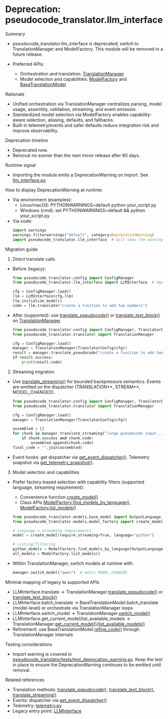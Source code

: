 # Deprecation: pseudocode_translator.llm_interface

Summary

- pseudocode_translator.llm_interface is deprecated; switch to TranslationManager and ModelFactory. This module will be removed in a future release.

- Preferred APIs:
  - Orchestration and translation: [TranslationManager](../pseudocode_translator/translator.py)
  - Model selection and capabilities: [ModelFactory](../pseudocode_translator/models/model_factory.py) and [BaseTranslationModel](../pseudocode_translator/models/base_model.py)

Rationale

- Unified orchestration via TranslationManager centralizes parsing, model usage, assembly, validation, streaming, and event emission.
- Standardized model selection via ModelFactory enables capability-aware selection, aliasing, defaults, and fallbacks.
- Built-in telemetry/events and safer defaults reduce integration risk and improve observability.

Deprecation timeline

- Deprecated now.
- Removal no sooner than the next minor release after 60 days.

Runtime signal

- Importing the module emits a DeprecationWarning on import. See [llm_interface.py](../pseudocode_translator/llm_interface.py).

How to display DeprecationWarning at runtime:

- Via environment (examples):
  - Linux/macOS: PYTHONWARNINGS=default python your_script.py
  - Windows (cmd): set PYTHONWARNINGS=default && python your_script.py
- Via code:
  ```python
  import warnings
  warnings.filterwarnings("default", category=DeprecationWarning)
  import pseudocode_translator.llm_interface  # will show the warning
  ```

Migration guide

1. Direct translate calls

- Before (legacy):

  ```python
  from pseudocode_translator.config import ConfigManager
  from pseudocode_translator.llm_interface import LLMInterface  # deprecated

  cfg = ConfigManager.load()
  llm = LLMInterface(cfg.llm)
  llm.initialize_model()
  code = llm.translate("create a function to add two numbers")
  ```

- After (supported): use [translate_pseudocode()](../pseudocode_translator/translator.py:165) or [translate_text_block()](../pseudocode_translator/translator.py:1029) on [TranslationManager](../pseudocode_translator/translator.py)

  ```python
  from pseudocode_translator.config import ConfigManager, TranslatorConfig
  from pseudocode_translator.translator import TranslationManager

  cfg = ConfigManager.load()
  manager = TranslationManager(TranslatorConfig(cfg))
  result = manager.translate_pseudocode("create a function to add two numbers")
  if result.success:
      print(result.code)
  ```

2. Streaming migration

- Use [translate_streaming()](../pseudocode_translator/translator.py:1075) for bounded backpressure semantics. Events are emitted on the dispatcher (TRANSLATION*\*, STREAM*\*, MODEL_CHANGED).

  ```python
  from pseudocode_translator.config import ConfigManager, TranslatorConfig
  from pseudocode_translator.translator import TranslationManager

  cfg = ConfigManager.load()
  manager = TranslationManager(TranslatorConfig(cfg))

  assembled = []
  for chunk in manager.translate_streaming("large pseudocode input...", chunk_size=4096):
      if chunk.success and chunk.code:
          assembled.append(chunk.code)
  final_code = "".join(assembled)
  ```

- Event hooks: get dispatcher via [get_event_dispatcher()](../pseudocode_translator/translator.py:970). Telemetry snapshot via [get_telemetry_snapshot()](../pseudocode_translator/translator.py:1008).

3. Model selection and capabilities

- Prefer factory-based selection with capability filters (supported language, streaming requirement):

  - Convenience function [create_model()](../pseudocode_translator/models/model_factory.py:616)
  - Class APIs [ModelFactory.find_models_by_language()](../pseudocode_translator/models/model_factory.py:317), [ModelFactory.list_models()](../pseudocode_translator/models/model_factory.py:262)

  ```python
  from pseudocode_translator.models.base_model import OutputLanguage
  from pseudocode_translator.models.model_factory import create_model, ModelFactory

  # Language + streaming requirements
  model = create_model(require_streaming=True, language="python")

  # Listing/filtering
  python_models = ModelFactory.find_models_by_language(OutputLanguage.PYTHON)
  all_models = ModelFactory.list_models()
  ```

- Within TranslationManager, switch models at runtime with:
  ```python
  manager.switch_model("qwen")  # emits MODEL_CHANGED
  ```

Minimal mapping of legacy to supported APIs

- LLMInterface.translate → TranslationManager.[translate_pseudocode()](../pseudocode_translator/translator.py:165) or [translate_text_block()](../pseudocode_translator/translator.py:1029)
- LLMInterface.batch_translate → BaseTranslationModel.batch_translate (model-level) or orchestrate via TranslationManager loops
- LLMInterface.switch_model → TranslationManager.[switch_model()](../pseudocode_translator/translator.py:974)
- LLMInterface.get_current_model/list_available_models → TranslationManager.[get_current_model()](../pseudocode_translator/translator.py:1000)/[list_available_models()](../pseudocode_translator/translator.py:1004)
- Refinement: use BaseTranslationModel.[refine_code()](../pseudocode_translator/models/base_model.py:272) through TranslationManager internals

Testing considerations

- Import warning is covered in [pseudocode_translator/tests/test_deprecation_warning.py](../pseudocode_translator/tests/test_deprecation_warning.py). Keep the test in place to ensure the DeprecationWarning continues to be emitted until removal.

Related references

- Translation methods: [translate_pseudocode()](../pseudocode_translator/translator.py:165), [translate_text_block()](../pseudocode_translator/translator.py:1029), [translate_streaming()](../pseudocode_translator/translator.py:1075)
- Events: dispatcher via [get_event_dispatcher()](../pseudocode_translator/translator.py:970)
- Telemetry: [telemetry.py](../pseudocode_translator/telemetry.py)
- Legacy entry point: [LLMInterface](../pseudocode_translator/llm_interface.py:100)
